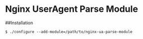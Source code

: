 # Nginx UserAgent Parse Module 

##Installation

    $ ./configure --add-module=/path/to/nginx-ua-parse-module